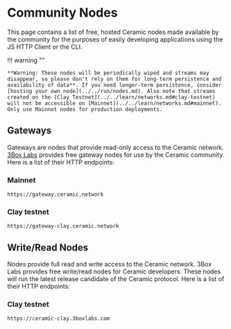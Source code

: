# Community Nodes
This page contains a list of free, hosted Ceramic nodes made available by the community for the purposes of easily developing applications using the JS HTTP Client or the CLI.

!!! warning ""

    **Warning: These nodes will be periodically wiped and streams may disappear, so please don't rely on them for long-term persistence and availability of data**. If you need longer-term persistence, consider [hosting your own node](../../run/nodes.md). Also note that streams created on the [Clay Testnet](../../learn/networks.md#clay-testnet) will not be accessible on [Mainnet](../../learn/networks.md#mainnet). Only use Mainnet nodes for production deployments.

## **Gateways**
Gateways are nodes that provide read-only access to the Ceramic network. [3Box Labs](https://3boxlabs.com) provides free gateway nodes for use by the Ceramic community. Here is a list of their HTTP endpoints:

### Mainnet 

```
https://gateway.ceramic.network
```

### Clay testnet

```
https://gateway-clay.ceramic.network
```


## **Write/Read Nodes**
Nodes provide full read and write access to the Ceramic network. 3Box Labs provides free write/read nodes for Ceramic developers. These nodes will run the latest release candidate of the Ceramic protocol. Here is a list of their HTTP endpoints:

### Clay testnet

```
https://ceramic-clay.3boxlabs.com
```

</br></br></br>

